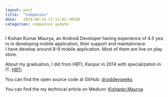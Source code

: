 ```yaml
---
layout: post
title:  "Companies"
date:   2019-09-24 17:12:02 +0530
categories: companies update
---
```

I Kishan Kumar Maurya, an Android Developer having experience of 4.5 years in developing mobile application, thier support and maintainnace.
I have develop around 8-9 mobile application. 
Most of them are live on play store.

About my graduation, I did from HBTI, Kanpur in 2014 with specialization in IT. [HBTI](http://hbtu.ac.in)

You can find the open source code at GitHub:
[droiddevgeeks](https://github.com/droiddevgeeks)

You can find the my technical article on Medium:
[Kishankr.Maurya](https://medium.com/@kishankr.maurya)